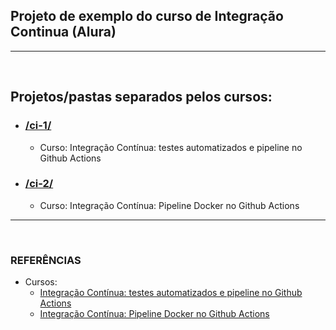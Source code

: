 ## Projeto de exemplo do curso de Integração Continua (Alura)
---
<br>


## Projetos/pastas separados pelos cursos:
- ### [/ci-1/](https://github.com/TomazWill/ci-alura/tree/ci1)
  - Curso: Integração Contínua: testes automatizados e pipeline no Github Actions
  
- ### [/ci-2/](https://github.com/TomazWill/ci-alura/tree/ci2)
  - Curso: Integração Contínua: Pipeline Docker no Github Actions



---
<br>


###	**REFERÊNCIAS**
- Cursos: <br>
  - [Integração Contínua: testes automatizados e pipeline no Github Actions](https://cursos.alura.com.br/course/integracao-continua-testes-automatizados-pipeline-github-actions "Integração Contínua: testes automatizados e pipeline no Github Actions")
  - [Integração Contínua: Pipeline Docker no Github Actions](https://cursos.alura.com.br/course/integracao-continua-pipeline-docker-github-actions "Integração Contínua: Pipeline Docker no Github Actions")
